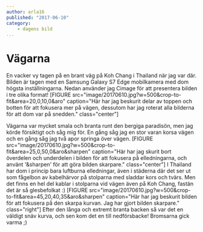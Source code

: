 ```yaml
---
author: arla16
published: "2017-06-10"
category:
    - dagens bild
...
```

Vägarna
==================================

En vacker vy tagen på en brant väg på Koh Chang i Thailand när jag var där.
Bilden är tagen med en Samsung Galaxy S7 Edge mobilkamera med dom högsta inställningarna.
Nedan använder jag Cimage för att presentera bilden i tre olika format!
[FIGURE src="image/20170610.jpg?w=500&crop-to-fit&area=20,0,10,0&aro" caption="Här har jag beskurit delar av toppen och botten för att fokusera mer på vägen, dessutom har jag roterat alla bilderna för att dom var på snedden." class="center"]
<!--more-->
Vägarna var mycket smala och branta runt den bergiga paradisön, men jag körde försiktigt och såg mig för. En gång såg jag en stor varan korsa vägen och en gång såg jag två apor springa över vägen.
[FIGURE src="image/20170610.jpg?w=500&crop-to-fit&area=25,0,50,0&aro&sharpen" caption="Här har jag skurit bort överdelen och underdelen i bilden för att fokusera på elledningarna, och använt '&sharpen' för att göra bilden skarpare." class="center"]
I Thailand har dom i princip bara luftburna elledningar, även i städerna där det ser ut som fågelbon av kabelhärvor på stolparna med sladdar kors och tvärs. Men det finns en hel del kablar i stolparna vid vägen även på Koh Chang, fastän det är så glesbefolkat :)
[FIGURE src="image/20170610.jpg?w=500&crop-to-fit&area=45,20,40,35&aro&sharpen" caption="Här har jag beskurit bilden för att fokusera på den skarpa kurvan. Jag har gjort bilden skarpare." class="right"]
Efter den långa och extremt branta backen så var det en väldigt snäv kurva, och sen kom det en till nedförsbacke! Bromsarna gick varma ;)
